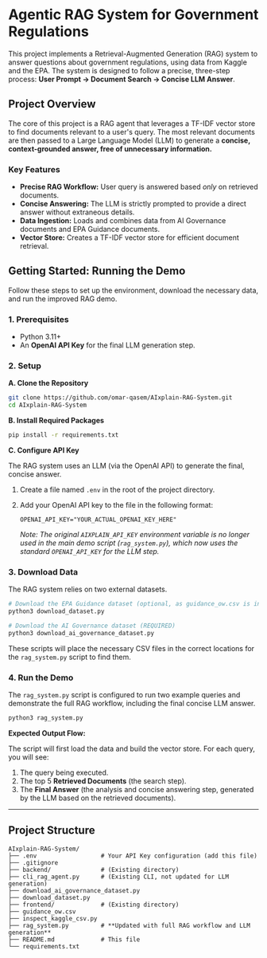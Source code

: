 # Agentic RAG System for Government Regulations

This project implements a Retrieval-Augmented Generation (RAG) system to answer questions about government regulations, using data from Kaggle and the EPA. The system is designed to follow a precise, three-step process: **User Prompt → Document Search → Concise LLM Answer**.

## Project Overview

The core of this project is a RAG agent that leverages a TF-IDF vector store to find documents relevant to a user's query. The most relevant documents are then passed to a Large Language Model (LLM) to generate a **concise, context-grounded answer, free of unnecessary information.**

### Key Features

*   **Precise RAG Workflow:** User query is answered based *only* on retrieved documents.
*   **Concise Answering:** The LLM is strictly prompted to provide a direct answer without extraneous details.
*   **Data Ingestion:** Loads and combines data from AI Governance documents and EPA Guidance documents.
*   **Vector Store:** Creates a TF-IDF vector store for efficient document retrieval.

## Getting Started: Running the Demo

Follow these steps to set up the environment, download the necessary data, and run the improved RAG demo.

### 1. Prerequisites

*   Python 3.11+
*   An **OpenAI API Key** for the final LLM generation step.

### 2. Setup

**A. Clone the Repository**

```bash
git clone https://github.com/omar-qasem/AIxplain-RAG-System.git
cd AIxplain-RAG-System
```

**B. Install Required Packages**

```bash
pip install -r requirements.txt
```

**C. Configure API Key**

The RAG system uses an LLM (via the OpenAI API) to generate the final, concise answer.

1.  Create a file named `.env` in the root of the project directory.
2.  Add your OpenAI API key to the file in the following format:

    ```env
    OPENAI_API_KEY="YOUR_ACTUAL_OPENAI_KEY_HERE"
    ```

    *Note: The original `AIXPLAIN_API_KEY` environment variable is no longer used in the main demo script (`rag_system.py`), which now uses the standard `OPENAI_API_KEY` for the LLM step.*

### 3. Download Data

The RAG system relies on two external datasets.

```bash
# Download the EPA Guidance dataset (optional, as guidance_ow.csv is included)
python3 download_dataset.py

# Download the AI Governance dataset (REQUIRED)
python3 download_ai_governance_dataset.py
```

These scripts will place the necessary CSV files in the correct locations for the `rag_system.py` script to find them.

### 4. Run the Demo

The `rag_system.py` script is configured to run two example queries and demonstrate the full RAG workflow, including the final concise LLM answer.

```bash
python3 rag_system.py
```

**Expected Output Flow:**

The script will first load the data and build the vector store. For each query, you will see:

1.  The query being executed.
2.  The top 5 **Retrieved Documents** (the search step).
3.  The **Final Answer** (the analysis and concise answering step, generated by the LLM based on the retrieved documents).

---

## Project Structure

```
AIxplain-RAG-System/
├── .env                  # Your API Key configuration (add this file)
├── .gitignore
├── backend/              # (Existing directory)
├── cli_rag_agent.py      # (Existing CLI, not updated for LLM generation)
├── download_ai_governance_dataset.py
├── download_dataset.py
├── frontend/             # (Existing directory)
├── guidance_ow.csv
├── inspect_kaggle_csv.py
├── rag_system.py         # **Updated with full RAG workflow and LLM generation**
├── README.md             # This file
└── requirements.txt
```
